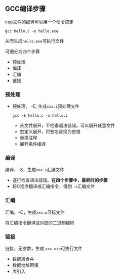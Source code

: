 ## GCC编译步骤

cpp文件的编译可以用一个命令搞定

```shell
gcc hello.c -o hello.exe
```

从而生成`hello.exe`可执行文件

可细分为四个步骤

- 预处理
- 编译
- 汇编
- 链接

### 预处理

- 预处理， -E, 生成`xxx.i`预处理文件

  ```shell
  gcc -E hello.c -o hello.i
  ```

  - 头文件展开，不检查语法错误，可以展开任意文件
  - 宏定义展开，将宏名替换为宏值
  - 替换注释
  - 展开条件编译

### 编译

编译，-S，生成`xxx.s`汇编文件

- 逐行检查语法错误。**在四个步骤中，最耗时的步骤**
- 将C程序翻译成汇编指令，得到 `.s`汇编文件

### 汇编

汇编，-C，生成`xxx.o`目标文件

将汇编指令翻译成对应的二进制编码

### 链接

链接，无参数，生成 `xxx.exe`可执行文件

- 数据段合并
- 数据地址回填
- 库引入